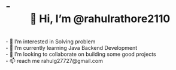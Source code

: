 <h1>-<center> 👋 Hi, I’m @rahulrathore2110</center></h1><br>
- 👀 I’m interested in Solving problem<br>
- 🌱 I’m currently learning Java Backend Development<br>
- 💞️ I’m looking to collaborate on building some good projects<br>
- 📫 reach me rahulg27727@gmail.com<br>

<!---
rahulrathore2110/rahulrathore2110 is a ✨ special ✨ repository because its `README.md` (this file) appears on your GitHub profile.
You can click the Preview link to take a look at your changes.
--->
